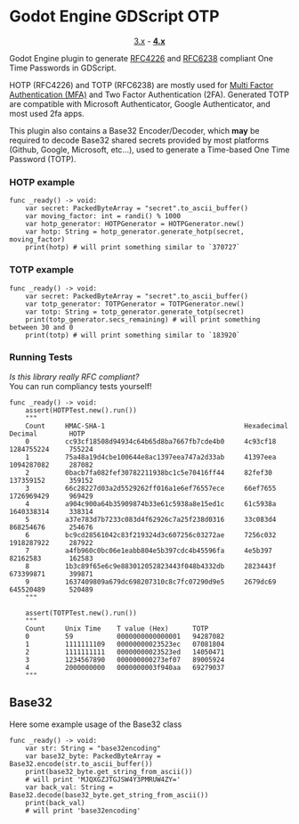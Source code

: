 # Godot Engine GDScript OTP

<p align="center"><a href="https://github.com/fenix-hub/godot-engine.otp/tree/3.x">3.x</a> - <b><a href="https://github.com/fenix-hub/godot-engine.otp/tree/4.x">4.x</a></b></p>

Godot Engine plugin to generate [RFC4226](https://www.rfc-editor.org/rfc/rfc4226) and [RFC6238](https://www.rfc-editor.org/rfc/rfc6238) compliant One Time Passwords in GDScript. 

HOTP (RFC4226) and TOTP (RFC6238) are mostly used for [Multi Factor Authentication (MFA)](https://en.wikipedia.org/wiki/Multi-factor_authentication) and Two Factor Authentication (2FA).
Generated TOTP are compatible with Microsoft Authenticator, Google Authenticator, and most used 2fa apps.

This plugin also contains a Base32 Encoder/Decoder, which **may** be required to decode Base32 shared secrets provided by most platforms (Github, Google, Microsoft, etc...), used to generate a Time-based One Time Password (TOTP).


### HOTP example
```gdscript
func _ready() -> void:
	var secret: PackedByteArray = "secret".to_ascii_buffer()
	var moving_factor: int = randi() % 1000
	var hotp_generator: HOTPGenerator = HOTPGenerator.new()
	var hotp: String = hotp_generator.generate_hotp(secret, moving_factor)
	print(hotp) # will print something similar to `370727`
```

### TOTP example
```gdscript
func _ready() -> void:
	var secret: PackedByteArray = "secret".to_ascii_buffer()
	var totp_generator: TOTPGenerator = TOTPGenerator.new()
	var totp: String = totp_generator.generate_totp(secret)
	print(totp_generator.secs_remaining) # will print something between 30 and 0
	print(totp)	# will print something similar to `183920`
```

### Running Tests
*Is this library really RFC compliant?*  
You can run compliancy tests yourself!
```gdscript
func _ready() -> void:
	assert(HOTPTest.new().run())
	"""
	Count     HMAC-SHA-1                                   Hexadecimal    Decimal        HOTP
	0         cc93cf18508d94934c64b65d8ba7667fb7cde4b0     4c93cf18       1284755224     755224
	1         75a48a19d4cbe100644e8ac1397eea747a2d33ab     41397eea       1094287082     287082
	2         0bacb7fa082fef30782211938bc1c5e70416ff44     82fef30        137359152      359152
	3         66c28227d03a2d5529262ff016a1e6ef76557ece     66ef7655       1726969429     969429
	4         a904c900a64b35909874b33e61c5938a8e15ed1c     61c5938a       1640338314     338314
	5         a37e783d7b7233c083d4f62926c7a25f238d0316     33c083d4       868254676      254676
	6         bc9cd28561042c83f219324d3c607256c03272ae     7256c032       1918287922     287922
	7         a4fb960c0bc06e1eabb804e5b397cdc4b45596fa     4e5b397        82162583       162583
	8         1b3c89f65e6c9e883012052823443f048b4332db     2823443f       673399871      399871
	9         1637409809a679dc698207310c8c7fc07290d9e5     2679dc69       645520489      520489
	"""

	assert(TOTPTest.new().run())
	"""
	Count     Unix Time    T value (Hex)      TOTP
	0         59           0000000000000001   94287082
	1         1111111109   00000000023523ec   07081804
	2         1111111111   00000000023523ed   14050471
	3         1234567890   000000000273ef07   89005924
	4         2000000000   0000000003f940aa   69279037
	"""
```

## Base32
Here some example usage of the Base32 class
```gdscript
func _ready() -> void:
	var str: String = "base32encoding"
	var base32_byte: PackedByteArray = Base32.encode(str.to_ascii_buffer())
	print(base32_byte.get_string_from_ascii()) 
	# will print 'MJQXGZJTGJSW4Y3PMRUW4ZY='
	var back_val: String = Base32.decode(base32_byte.get_string_from_ascii())
	print(back_val)
	# will print 'base32encoding'
```